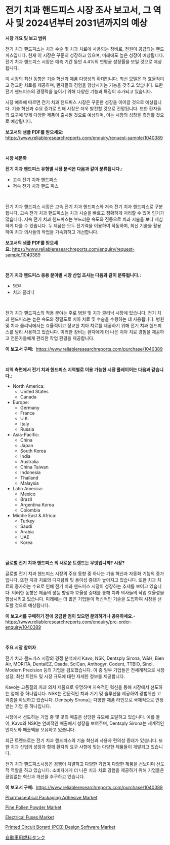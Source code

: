 <p><h1>전기 치과 핸드피스 시장 조사 보고서, 그 역사 및 2024년부터 2031년까지의 예상</h1></p><p><strong>시장 개요 및 보고 범위</strong></p>
<p><p>전기 치과 핸드피스는 치과 수술 및 치과 치료에 사용되는 장비로, 전원이 공급되는 핸드피스입니다. 현재 이 시장은 꾸준히 성장하고 있으며, 미래에도 높은 성장이 예상됩니다. 전기 치과 핸드피스 시장은 예측 기간 동안 4.4%의 연평균 성장률을 보일 것으로 예상됩니다.</p><p>이 시장의 최신 동향은 기술 혁신과 제품 다양성의 확대입니다. 최신 모델은 더 효율적이고 정교한 치료를 제공하며, 환자들의 경험을 향상시키는 기능을 갖추고 있습니다. 또한 전기 핸드피스의 경쟁력을 높이기 위해 다양한 기능과 특징이 추가되고 있습니다.</p><p>시장 예측에 따르면 전기 치과 핸드피스 시장은 꾸준한 성장을 이어갈 것으로 예상됩니다. 기술 혁신과 수요 증가로 인해 시장은 더욱 발전할 것으로 전망됩니다. 또한 환자들의 요구에 맞게 다양한 제품이 출시될 것으로 예상되며, 이는 시장의 성장을 촉진할 것으로 예상됩니다.</p></p>
<p><strong>보고서의 샘플 PDF를 받으세요:</strong> <a href="https://www.reliableresearchreports.com/enquiry/request-sample/1040389">https://www.reliableresearchreports.com/enquiry/request-sample/1040389</a></p>
<p>&nbsp;</p>
<p><strong>시장 세분화</strong></p>
<p><strong>전기 치과 핸드피스 유형별 시장 분석은 다음과 같이 분류됩니다.:</strong></p>
<p><ul><li>고속 전기 치과 핸드피스</li><li>저속 전기 치과 핸드 피스</li></ul></p>
<p>&nbsp;</p>
<p><p>전기 치과 핸드피스 시장은 고속 전기 치과 핸드피스와 저속 전기 치과 핸드피스로 구분됩니다. 고속 전기 치과 핸드피스는 치과 시술을 빠르고 정확하게 처리할 수 있어 인기가 많습니다. 저속 전기 치과 핸드피스는 부드러운 속도와 진동으로 치과 시술을 보다 세심하게 다룰 수 있습니다. 두 제품은 모두 전기력을 이용하여 작동하며, 최신 기술을 활용하여 치과 의사들의 작업을 가속화하고 개선합니다.</p></p>
<p><strong>보고서의 샘플 PDF를 받으세요:</strong>&nbsp;<a href="https://www.reliableresearchreports.com/enquiry/request-sample/1040389">https://www.reliableresearchreports.com/enquiry/request-sample/1040389</a></p>
<p>&nbsp;</p>
<p><strong> 전기 치과 핸드피스 응용 분야별 시장 산업 조사는 다음과 같이 분류됩니다.:</strong></p>
<p><ul><li>병원</li><li>치과 클리닉</li></ul></p>
<p>&nbsp;</p>
<p><p>전기 치과 핸드피스의 적용 분야는 주로 병원 및 치과 클리닉 시장에 있습니다. 전기 치과 핸드피스는 높은 속도와 정밀도로 치아 치료 및 수술을 수행하는 데 사용됩니다. 병원 및 치과 클리닉에서는 효율적이고 정교한 치아 치료를 제공하기 위해 전기 치과 핸드피스를 널리 사용하고 있습니다. 이러한 장비는 환자에게 더 나은 치아 치료 경험을 제공하고 전문가들에게 편리한 작업 환경을 제공합니다.</p></p>
<p><strong>이 보고서 구매:</strong>&nbsp; <a href="https://www.reliableresearchreports.com/purchase/1040389">https://www.reliableresearchreports.com/purchase/1040389</a></p>
<p>&nbsp;</p>
<p><strong>지역 측면에서 전기 치과 핸드피스 지역별로 이용 가능한 시장 플레이어는 다음과 같습니다.:</strong></p>
<p><ul>
    <li>
        North America:
        <ul>
            <li>United States</li>
            <li>Canada</li>
        </ul>
    </li>
    <li>
        Europe:
        <ul>
            <li>Germany</li>
            <li>France</li>
            <li>U.K.</li>
            <li>Italy</li>
            <li>Russia</li>
        </ul>
    </li>
    <li>
        Asia-Pacific:
        <ul>
            <li>China</li>
            <li>Japan</li>
            <li>South Korea</li>
            <li>India</li>
            <li>Australia</li>
            <li>China Taiwan</li>
            <li>Indonesia</li>
            <li>Thailand</li>
            <li>Malaysia</li>
        </ul>
    </li>
    <li>
        Latin America:
        <ul>
            <li>Mexico</li>
            <li>Brazil</li>
            <li>Argentina Korea</li>
            <li>Colombia</li>
        </ul>
    </li>
    <li>
        Middle East & Africa:
        <ul>
            <li>Turkey</li>
            <li>Saudi</li>
            <li>Arabia</li>
            <li>UAE</li>
            <li>Korea</li>
        </ul>
    </li>
    </ul></p>
<p>&nbsp;</p>
<p><strong>글로벌 전기 치과 핸드피스 의 새로운 트렌드는 무엇입니까? 시장?</strong></p>
<p><p>글로벌 전기 치과 핸드피스 시장의 주요 동향 중 하나는 기술 혁신과 자동화 기능의 증가입니다. 또한 치과 치료의 디지턈화 및 용이성 증대가 높아지고 있습니다. 또한 치과 치료의 증가하는 수요로 인해 전기 치과 핸드피스 시장이 성장하는 추세를 보이고 있습니다. 이러한 동향은 제품의 성능 향상과 효율성 증대를 통해 치과 의사들의 작업 효율성을 향상시키고 있습니다. 미래에는 더 많은 기업들이 혁신적인 기술을 도입하여 시장을 선도할 것으로 예상됩니다.</p></p>
<p><strong>이 보고서를 구매하기 전에 궁금한 점이 있으면 문의하거나 공유하세요.</strong>- <a href="https://www.reliableresearchreports.com/enquiry/pre-order-enquiry/1040389">https://www.reliableresearchreports.com/enquiry/pre-order-enquiry/1040389</a></p>
<p>&nbsp;</p>
<p><strong>주요 시장 참여자</strong></p>
<p><p>전기 치과 핸드피스 시장의 경쟁 분석에서 Kavo, NSK, Dentsply Sirona, W&H, Bien Air, MORITA, DentalEZ, Osada, SciCan, Anthogyr, Codent, TTBIO, Sinol, Modern Precision 등의 기업을 검토했습니다. 이 중 일부 기업들은 전세계적으로 시장 성장, 최신 트렌드 및 시장 규모에 대한 자세한 정보를 제공합니다.</p><p>Kavo는 고품질의 치과 의치 제품으로 유명하며 지속적인 혁신을 통해 시장에서 선도하는 업체 중 하나입니다. NSK는 전문적인 치과 기기 및 솔루션을 제공하여 광범위한 고객층을 확보하고 있습니다. Dentsply Sirona는 다양한 제품 라인으로 국제적으로 인정받는 기업 중 하나입니다.</p><p>시장에서 선도하는 기업 중 몇 곳의 매출은 상당한 규모에 도달하고 있습니다. 예를 들어, Kavo와 NSK는 연례적인 매출에서 성장을 보여주며, Dentsply Sirona는 세계적인 인지도와 매출액을 보유하고 있습니다.</p><p>최근 트렌드로는 전기 치과 핸드피스의 기술 혁신과 사용자 편의성 증대가 있습니다. 또한 치과 산업의 성장과 함께 환자의 요구 사항에 맞는 다양한 제품들이 개발되고 있습니다.</p><p>전기 치과 핸드피스시장은 경쟁이 치열하고 다양한 기업이 다양한 제품을 선보이며 선도적 역할을 하고 있습니다. 소비자에게 더 나은 치과 치료 경험을 제공하기 위해 기업들은 끊임없는 혁신과 개선을 추구하고 있습니다.</p></p>
<p><strong>이 보고서 구매:</strong>&nbsp;&nbsp;<a href="https://www.reliableresearchreports.com/purchase/1040389">https://www.reliableresearchreports.com/purchase/1040389</a></p>
<p><p><a href="https://view.publitas.com/reportprime-1/pharmaceutical-packaging-adhesive-market-a-comprehensive-report-of-its-market-share-growth-trends-2023-2030/">Pharmaceutical Packaging Adhesive Market</a></p><p><a href="https://three-jumbo-f6d.notion.site/Pine-Pollen-Powder-Market-Size-Evaluating-its-Market-Trends-Growth-and-Projections-2024-2031-7ac7770509234a3db38a5e8096a4b82e">Pine Pollen Powder Market</a></p><p><a href="https://view.publitas.com/reportprime-1/electrical-fuses-market-size-reflecting-a-forecast-till-2031-market-by-type-by-application-and-by-geography/">Electrical Fuses Market</a></p><p><a href="https://noble-drawer-34c.notion.site/Printed-Circuit-Borard-PCB-Design-Software-Market-Size-Growth-and-Forecast-from-2024-2031-f0e08a20281b429882fe7dd824d22653">Printed Circuit Borard (PCB) Design Software Market</a></p><p><a href="https://github.com/bevdtkn4419963/Market-Research-Report-List-1/blob/main/7884575188710.md">自動車用燃料タンク</a></p></p>
